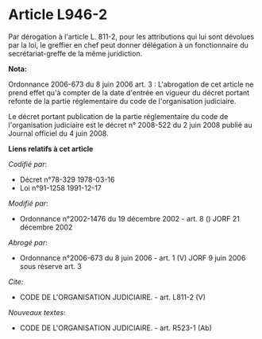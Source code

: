# Article L946-2

Par dérogation à l'article L. 811-2, pour les attributions qui lui sont dévolues par la loi, le greffier en chef peut donner
délégation à un fonctionnaire du secrétariat-greffe de la même juridiction.

**Nota:**

Ordonnance 2006-673 du 8 juin 2006 art. 3 : L'abrogation de cet article ne prend effet qu'à compter de la date d'entrée en
vigueur du décret portant refonte de la partie réglementaire du code de l'organisation judiciaire.

Le décret portant publication de la partie réglementaire du code de l'organisation judiciaire est le décret n° 2008-522 du 2
juin 2008 publié au Journal officiel du 4 juin 2008.

**Liens relatifs à cet article**

_Codifié par_:

  - Décret n°78-329 1978-03-16
  - Loi n°91-1258 1991-12-17

_Modifié par_:

  - Ordonnance n°2002-1476 du 19 décembre 2002 - art. 8 () JORF 21 décembre 2002

_Abrogé par_:

  - Ordonnance n°2006-673 du 8 juin 2006 - art. 1 (V) JORF 9 juin 2006 sous réserve art. 3

_Cite_:

  - CODE DE L'ORGANISATION JUDICIAIRE. - art. L811-2 (V)

_Nouveaux textes_:

  - CODE DE L'ORGANISATION JUDICIAIRE. - art. R523-1 (Ab)
